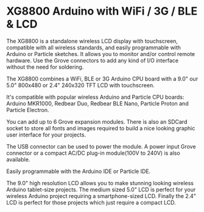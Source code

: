# XG8800 Arduino with WiFi / 3G / BLE &amp; LCD

The XG8800 is a standalone wireless LCD display with touchscreen, compatible with all wireless standards, and easily programmable with Arduino or Particle sketches. It allows you to monitor and/or control remote hardware. Use the Grove connectors to add any kind of I/O interface without the need for soldering.

The XG8800 combines a WiFi, BLE or 3G Arduino CPU board with a 9.0" our 5.0" 800x480 or 2.4" 240x320 TFT LCD with touchscreen.

It's compatible with popular wireless Arduino and Particle CPU boards: Arduino MKR1000, Redbear Duo, Redbear BLE Nano, Particle Proton and Particle Electron.

You can add up to 6 Grove expansion modules. There is also an SDCard socket to store all fonts and images required to build a nice looking graphic user interface for your projects.

The USB connector can be used to power the module. A power input Grove connector or a compact AC/DC plug-in module(100V to 240V) is also available.

Easily programmable with the Arduino IDE or Particle IDE.

The 9.0" high resolution LCD allows you to make stunning looking wireless Arduino tablet-size projects. The medium sized 5.0" LCD is perfect for your wireless Arduino project requiring a smartphone-sized LCD. Finally the 2.4" LCD is perfect for those projects which just require a compact LCD.
